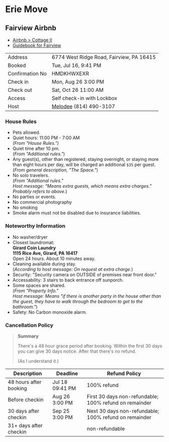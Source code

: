Erie Move
=========

Fairview Airbnb
---------------

* [Airbnb > Cottage II](https://www.airbnb.com/rooms/25009907?source_impression_id=p3_1721227866_P3K3856i5Vh4j8G0)
* [Guidebook for Fairview](https://www.airbnb.com/s/guidebooks?refinement_paths[]=/guidebooks/83575)

|                 |                                          |
|-----------------|------------------------------------------|
| Address         | 6774 West Ridge Road, Fairview, PA 16415 |
| Booked          | Tue, Jul 16, 9:41 PM                     |
| Confirmation No | HMDKHWXEXR                               |
| Check in        | Mon, Aug 26 3:00 PM                      |
| Check out       | Sat, Oct 26 11:00 AM                     |
| Access          | Self check-in with Lockbox               |
| Host            | [Melodee][Melodee]  (814) 490-3107       |

[Melodee]: https://www.airbnb.com/users/show/113720605

### House Rules

* Pets allowed.
* Quiet hours: 11:00 PM - 7:00 AM \
  *(From "House Rules.")*
* Quiet time after 10 pm. \
  (*From "Additional rules."*)
* Any guest(s), other than registered, staying overnight, or staying more than eight hours per day, will be charged an additional `$35` per guest. \
  (*From general description, "The Space."*)
* No solo travelers. \
  (*From "Additional rules."* \
  *Host message: "Means extra guests, which means extra charges."* \
  *Probably refers to above.*)
* No parties or events.
* No commercial photography
* No smoking
* Smoke alarm must not be disabled due to insurance liabilities.

### Noteworthy Information

* No washer/dryer
* Closest laundromat: \
  **Girard Coin Laundry** \
  **1115 Rice Ave, Girard, PA 16417** \
  Open 24 hours. About 10 minutes away.
* Cleaning available during stay. \
  (*According to host message: On request at extra charge.*)
* Security: "Security camera on OUTSIDE of premises near front door."
* Accessability: 3 stairs to back entrance off sunporch.
* Some spaces are shared. \
  (*From "Property Info."* \
  *Host message: Means "if there is another party in the house other than the guest, they have to walk through the bedroom to get to the bathroom."*)
* Safety: No Carbon monoxide alarm.

### Cancellation Policy

> **Summary**
>
> There's a 48 hour grace period after booking. Within the first 30 days you
> can give 30 days notice. After that there's no refund.
>
> (As I understand it.)

| Description            | Deadline        | Refund Policy                                           |
|------------------------|-----------------|---------------------------------------------------------|
| 48 hours after booking | Jul 18 09:41 PM | 100% refund                                             |
| Before checkin         | Aug 26 3:00 PM  | First 30 days non-refundable; 100% refund on remainder  |
| 30 days after checkin  | Sep 25 3:00 PM  | Next 30 days non-refundable; 100% refund on remainder   |
| 31+ days after checkin |                 | non-refundable                                          |
